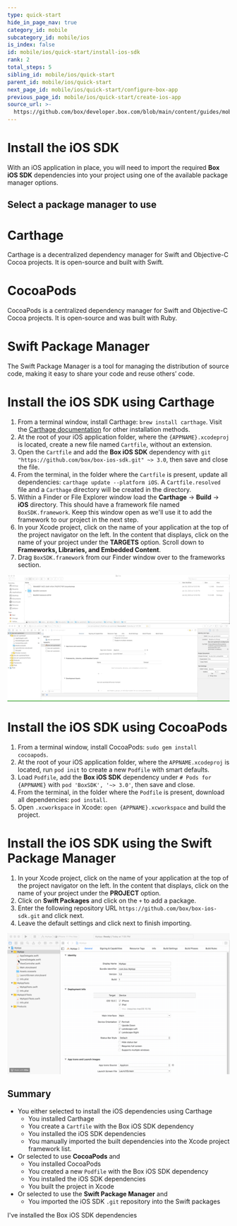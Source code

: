 ```yaml
---
type: quick-start
hide_in_page_nav: true
category_id: mobile
subcategory_id: mobile/ios
is_index: false
id: mobile/ios/quick-start/install-ios-sdk
rank: 2
total_steps: 5
sibling_id: mobile/ios/quick-start
parent_id: mobile/ios/quick-start
next_page_id: mobile/ios/quick-start/configure-box-app
previous_page_id: mobile/ios/quick-start/create-ios-app
source_url: >-
  https://github.com/box/developer.box.com/blob/main/content/guides/mobile/ios/quick-start/2-install-ios-sdk.md
---
```

# Install the iOS SDK

With an iOS application in place, you will need to import the required **Box
iOS SDK** dependencies into your project using one of the available package
manager options.

## Select a package manager to use

<Grid columns='3'>

<Choose option='ios.pm_type' value='carthage' color='blue'>

# Carthage

Carthage is a decentralized dependency manager for Swift
and Objective-C Cocoa projects. It is open-source and built
with Swift.

</Choose>

<Choose option='ios.pm_type' value='cocoapods' color='none'>

# CocoaPods

CocoaPods is a centralized dependency manager for Swift and
Objective-C Cocoa projects. It is open-source and was built
with Ruby.

</Choose>

<Choose option='ios.pm_type' value='swift' color='blue'>

# Swift Package Manager

The Swift Package Manager is a tool for managing the distribution
of source code, making it easy to share your code and reuse
others’ code.

</Choose>

</Grid>

<Choice option='ios.pm_type' value='carthage' color='blue'>

# Install the iOS SDK using Carthage

1. From a terminal window, install Carthage: `brew install carthage`.
  Visit the [Carthage documentation][carthage-docs]
  for other installation methods.
2. At the root of your iOS application folder, where the `{APPNAME}.xcodeproj`
   is located, create a new file named `Cartfile`, without an extension.
3. Open the `Cartfile` and add the **Box iOS SDK** dependency with
   `git "https://github.com/box/box-ios-sdk.git" ~> 3.0`, then save and close
   the file.
4. From the terminal, in the folder where the `Cartfile` is present, update
   all dependencies: `carthage update --platform iOS`. A `Cartfile.resolved`
   file and a `Carthage` directory will be created in the directory. 
5. Within a Finder or File Explorer window load the **Carthage** -> **Build**
   -> **iOS** directory. This should have a framework file named
   `BoxSDK.framework`. Keep this window open as we'll use it to add the
   framework to our project in the next step.
6. In your Xcode project, click on the name of your application at the top of
   the project navigator on the left. In the content that displays, click on
   the name of your project under the **TARGETS** option. Scroll down to
   **Frameworks, Libraries, and Embedded Content**. 
7. Drag `BoxSDK.framework` from our Finder window over to the frameworks
   section.

<ImageFrame center>

![Add framework to project](./framework-carthage-add.gif)

</ImageFrame>

</Choice>

<Choice option='ios.pm_type' value='cocoapods' color='blue'>

# Install the iOS SDK using CocoaPods

1. From a terminal window, install CocoaPods: `sudo gem install cocoapods`.
2. At the root of your iOS application folder, where the `APPNAME.xcodeproj`
   is located, run `pod init` to create a new `Podfile` with smart defaults.
3. Load `Podfile`, add the **Box iOS SDK** dependency under
   `# Pods for {APPNAME}` with `pod 'BoxSDK', '~> 3.0'`, then save and close.
4. From the terminal, in the folder where the `Podfile` is present, download
   all dependencies: `pod install`.
5. Open `.xcworkspace` in Xcode: `open {APPNAME}.xcworkspace` and build the
   project.

</Choice>

<Choice option='ios.pm_type' value='swift' color='blue'>

# Install the iOS SDK using the Swift Package Manager

1. In your Xcode project, click on the name of your application at the top of
   the project navigator on the left. In the content that displays, click on
   the name of your project under the **PROJECT** option.
2. Click on **Swift Packages** and click on the `+` to add a package.
3. Enter the following repository URL
   `https://github.com/box/box-ios-sdk.git` and click next.
4. Leave the default settings and click next to finish importing.

<ImageFrame center>

![Add framework to project](./import-sdk-spm.gif)

</ImageFrame>

</Choice>

## Summary

* You either selected to install the iOS dependencies using Carthage
  * You installed Carthage
  * You create a `Cartfile` with the Box iOS SDK dependency
  * You installed the iOS SDK dependencies
  * You manually imported the built dependencies into the Xcode project
    framework list.
* Or selected to use **CocoaPods** and
  * You installed CocoaPods
  * You created a new `Podfile` with the Box iOS SDK dependency
  * You installed the iOS SDK dependencies
  * You built the project in Xcode
* Or selected to use the **Swift Package Manager** and
  * You imported the iOS SDK `.git` repository into the Swift packages

<Observe option='ios.pm_type' value='carthage,cocoapods,swift'>

<Next>

I've installed the Box iOS SDK dependencies

</Next>

</Observe>

[carthage-docs]: https://github.com/Carthage/Carthage#installing-carthage